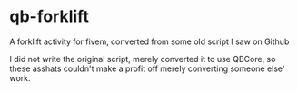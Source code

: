 # qb-forklift
A forklift activity for fivem, converted from some old script I saw on Github

I did not write the original script, merely converted it to use QBCore, so these asshats couldn't make a profit off merely converting someone else' work.